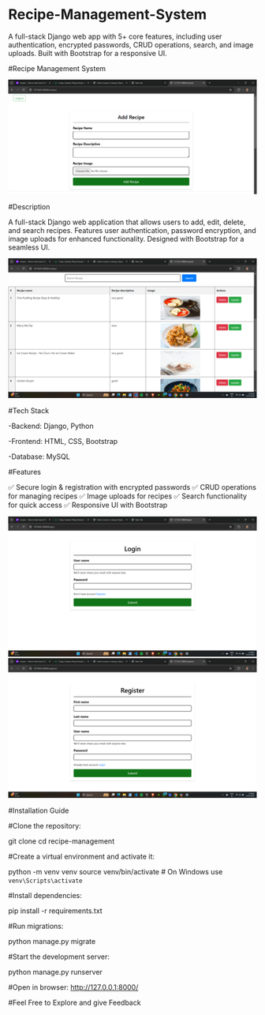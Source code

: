 # Recipe-Management-System
A full-stack Django web app with 5+ core features, including user authentication, encrypted passwords, CRUD operations, search, and image uploads. Built with Bootstrap for a responsive UI.


#Recipe Management System

![Screenshot 1](https://github.com/jawad-zaidi-026/Recipe-Management-System/blob/main/Screenshot%202025-02-22%20172122.png)

#Description

A full-stack Django web application that allows users to add, edit, delete, and search recipes. Features user authentication, password encryption, and image uploads for enhanced functionality. Designed with Bootstrap for a seamless UI.

![Screenshot 2](https://github.com/jawad-zaidi-026/Recipe-Management-System/blob/main/Screenshot%202025-02-22%20172138.png)

#Tech Stack

-Backend: Django, Python

-Frontend: HTML, CSS, Bootstrap

-Database: MySQL

#Features

✅ Secure login & registration with encrypted passwords
✅ CRUD operations for managing recipes
✅ Image uploads for recipes
✅ Search functionality for quick access
✅ Responsive UI with Bootstrap

![Screenshot 3](https://github.com/jawad-zaidi-026/Recipe-Management-System/blob/main/Screenshot%202025-02-22%20173939.png)
![Screenshot 4](https://github.com/jawad-zaidi-026/Recipe-Management-System/blob/main/Screenshot%202025-02-22%20173955.png)

#Installation Guide

#Clone the repository:

git clone <repo-link>
cd recipe-management

#Create a virtual environment and activate it:

python -m venv venv
source venv/bin/activate  # On Windows use `venv\Scripts\activate`

#Install dependencies:

pip install -r requirements.txt

#Run migrations:

python manage.py migrate

#Start the development server:

python manage.py runserver

#Open in browser: http://127.0.0.1:8000/

#Feel Free to Explore and give Feedback
